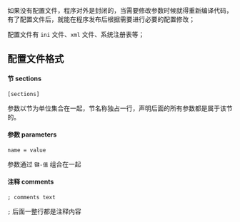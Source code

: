 如果没有配置文件，程序对外是封闭的，当需要修改参数时候就得重新编译代码，有了配置文件后，就能在程序发布后根据需要进行必要的配置修改；

配置文件有 `ini` 文件、`xml` 文件、系统注册表等；



## 配置文件格式

#### 节 sections

`[sections]`

参数以节为单位集合在一起，节名称独占一行，声明后面的所有参数都是属于该节的。



#### 参数 parameters

`name = value`

参数通过 `键-值` 组合在一起



#### 注释 comments

`; comments text`

`;` 后面一整行都是注释内容



